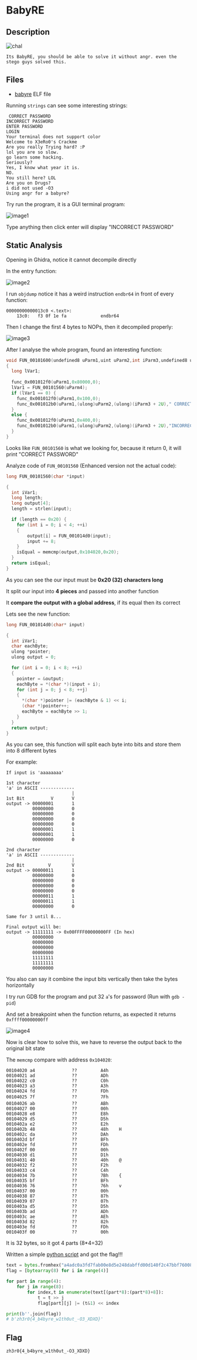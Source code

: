 # BabyRE

## Description

![chal](chal.jpg)

```
Its BabyRE, you should be able to solve it without angr. even the stego guys solved this.
```
## Files
- [babyre](public/babyre) ELF file

Running `strings` can see some interesting strings:
```
 CORRECT PASSWORD 
INCORRECT PASSWORD
ENTER PASSWORD
LOGIN
Your terminal does not support color
Welcome to X3eRo0's Crackme 
Are you really Trying hard? :P 
lol you are so slow. 
go learn some hacking. 
Seriously? 
Yes, I know what year it is. 
NO. 
You still here? LOL 
Are you on Drugs? 
i did not used -O3 
Using angr for a babyre? 
```
Try run the program, it is a GUI terminal program:

![image1](image1.png)

Type anything then click enter will display "INCORRECT PASSWORD"

## Static Analysis
Opening in Ghidra, notice it cannot decompile directly

In the entry function:

![image2](image2.png)

I run `objdump` notice it has a weird instruction `endbr64` in front of every function:
```
00000000000013c0 <.text>:
    13c0:	f3 0f 1e fa          	endbr64 
```

Then I change the first 4 bytes to NOPs, then it decompiled properly:

![image3](image3.png)

After I analyse the whole program, found an interesting function:
```c
void FUN_00101600(undefined8 uParm1,uint uParm2,int iParm3,undefined8 uParm4)
{
  long lVar1;
  
  func_0x001012f0(uParm1,0x80000,0);
  lVar1 = FUN_00101560(uParm4);
  if (lVar1 == 0) {
    func_0x001012f0(uParm1,0x100,0);
    func_0x001012b0(uParm1,(ulong)uParm2,(ulong)(iParm3 + 2U)," CORRECT PASSWORD ");
  }
  else {
    func_0x001012f0(uParm1,0x400,0);
    func_0x001012b0(uParm1,(ulong)uParm2,(ulong)(iParm3 + 2U),"INCORRECT PASSWORD");
  }
}
```
Looks like `FUN_00101560` is what we looking for, because it return 0, it will print "CORRECT PASSWORD"

Analyze code of `FUN_00101560` (Enhanced version not the actual code):
```c
long FUN_00101560(char *input)

{
  int iVar1;
  long length;
  long output[4];
  length = strlen(input);

  if (length == 0x20) {
  	for (int i = 0; i < 4; ++i)
  	{
  		output[i] = FUN_001014d0(input);
  		input += 8;
  	}
    isEqual = memcmp(output,0x104020,0x20);
  }
  return isEqual;
}
```
As you can see the our input must be **0x20 (32) characters long**

It split our input into **4 pieces** and passed into another function 

It **compare the output with a global address**, if its equal then its correct

Lets see the new function:
```c
long FUN_001014d0(char* input)

{
  int iVar1;
  char eachByte;
  ulong *pointer;
  ulong output = 0;

  for (int i = 0; i < 8; ++i)
  {
    pointer = &output;
    eachByte = *(char *)(input + i);
    for (int j = 0; j < 8; ++j)
    {
      *(char *)pointer |= (eachByte & 1) << i;
      (char *)pointer++;
      eachByte = eachByte >> 1;
    }
  }
  return output;
}
```
As you can see, this function will split each byte into bits and store them into 8 different bytes

For example:
```
If input is 'aaaaaaaa'

1st character
'a' in ASCII -------------
                         | 
1st Bit          V       V
output -> 00000001       1
          00000000       0 
          00000000       0 
          00000000       0
          00000000       0
          00000001       1
          00000001       1
          00000000       0

2nd character
'a' in ASCII -------------
                         | 
2nd Bit         V        V
output -> 00000011       1
          00000000       0 
          00000000       0 
          00000000       0
          00000000       0
          00000011       1
          00000011       1
          00000000       0

Same for 3 until 8...

Final output will be:
output -> 11111111 -> 0x00FFFF00000000FF (In hex)
          00000000
          00000000
          00000000
          00000000
          11111111
          11111111
          00000000
```
You also can say it combine the input bits vertically then take the bytes horizontally

I try run GDB for the program and put 32 `a`'s for password (Run with `gdb -pid`)

And set a breakpoint when the function returns, as expected it returns `0xffff00000000ff`

![image4](image4.png)

Now is clear how to solve this, we have to reverse the output back to the original bit state

The `memcmp` compare with address `0x104020`:
```
00104020 a4              ??         A4h
00104021 ad              ??         ADh
00104022 c0              ??         C0h
00104023 a3              ??         A3h
00104024 fd              ??         FDh
00104025 7f              ??         7Fh    
00104026 ab              ??         ABh
00104027 00              ??         00h
00104028 e8              ??         E8h
00104029 d5              ??         D5h
0010402a e2              ??         E2h
0010402b 48              ??         48h    H
0010402c da              ??         DAh
0010402d bf              ??         BFh
0010402e fd              ??         FDh
0010402f 00              ??         00h
00104030 d1              ??         D1h
00104031 40              ??         40h    @
00104032 f2              ??         F2h
00104033 c4              ??         C4h
00104034 7b              ??         7Bh    {
00104035 bf              ??         BFh
00104036 76              ??         76h    v
00104037 00              ??         00h
00104038 87              ??         87h
00104039 07              ??         07h
0010403a d5              ??         D5h
0010403b ad              ??         ADh
0010403c ae              ??         AEh
0010403d 82              ??         82h
0010403e fd              ??         FDh
0010403f 00              ??         00h
```
It is 32 bytes, so it got 4 parts (8\*4=32)

Written a simple [python script](public/solve.py) and got the flag!!!
```py
text = bytes.fromhex("a4adc0a3fd7fab00e8d5e248dabffd00d140f2c47bbf76008707d5adae82fd00")
flag = [bytearray(8) for i in range(4)]

for part in range(4):
	for j in range(8):
		for index,t in enumerate(text[(part*8):(part*8)+8]):
			t = t >> j
			flag[part][j] |= (t&1) << index

print(b''.join(flag))
# b'zh3r0{4_b4byre_w1th0ut_-O3_XDXD}'
```

## Flag
```
zh3r0{4_b4byre_w1th0ut_-O3_XDXD}
```